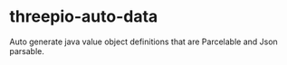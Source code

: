 # threepio-auto-data
Auto generate java value object definitions that are Parcelable and Json parsable.  
